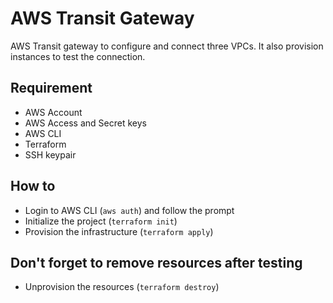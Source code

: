 # AWS Transit Gateway

AWS Transit gateway to configure and connect three VPCs. It also provision
instances to test the connection.

## Requirement
- AWS Account
- AWS Access and Secret keys
- AWS CLI
- Terraform
- SSH keypair

## How to
- Login to AWS CLI (`aws auth`) and follow the prompt
- Initialize the project (`terraform init`)
- Provision the infrastructure (`terraform apply`)

## Don't forget to remove resources after testing
- Unprovision the resources (`terraform destroy`)